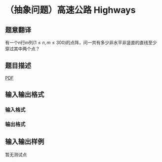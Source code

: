 # （抽象问题）高速公路 Highways

## 题意翻译

有一个$n$行$m$列$(1\leqslant n,m\leqslant 300)$的点阵，问一共有多少非水平非竖直的直线至少穿过其中两个点？

## 题目描述

[problemUrl]: https://uva.onlinejudge.org/index.php?option=com_onlinejudge&Itemid=8&category=446&page=show_problem&problem=4139

[PDF](https://uva.onlinejudge.org/external/13/p1393.pdf)

## 输入输出格式

### 输入格式

### 输出格式

## 输入输出样例

暂无测试点

